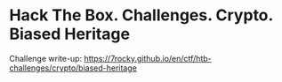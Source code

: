 # Hack The Box. Challenges. Crypto. Biased Heritage

Challenge write-up: https://7rocky.github.io/en/ctf/htb-challenges/crypto/biased-heritage
